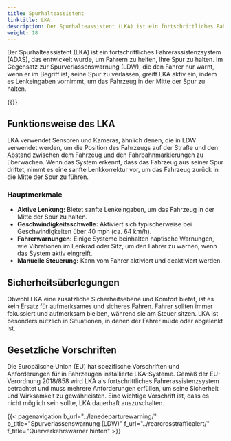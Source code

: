 ```yaml
---
title: Spurhalteassistent
linktitle: LKA
description: Der Spurhalteassistent (LKA) ist ein fortschrittliches Fahrerassistenzsystem (ADAS), das Fahrern hilft, in ihrer Spur zu bleiben.
weight: 18
---
```

<!-- markdownlint-disable MD033 -->

Der Spurhalteassistent (LKA) ist ein fortschrittliches Fahrerassistenzsystem (ADAS), das entwickelt wurde, um Fahrern zu helfen, ihre Spur zu halten. Im Gegensatz zur Spurverlassenswarnung (LDW), die den Fahrer nur warnt, wenn er im Begriff ist, seine Spur zu verlassen, greift LKA aktiv ein, indem es Lenkeingaben vornimmt, um das Fahrzeug in der Mitte der Spur zu halten.

{{<evkxdisplayaddarticle />}}

## Funktionsweise des LKA

LKA verwendet Sensoren und Kameras, ähnlich denen, die in LDW verwendet werden, um die Position des Fahrzeugs auf der Straße und den Abstand zwischen dem Fahrzeug und den Fahrbahnmarkierungen zu überwachen. Wenn das System erkennt, dass das Fahrzeug aus seiner Spur driftet, nimmt es eine sanfte Lenkkorrektur vor, um das Fahrzeug zurück in die Mitte der Spur zu führen.

### Hauptmerkmale

- **Aktive Lenkung:** Bietet sanfte Lenkeingaben, um das Fahrzeug in der Mitte der Spur zu halten.
- **Geschwindigkeitsschwelle:** Aktiviert sich typischerweise bei Geschwindigkeiten über 40 mph (ca. 64 km/h).
- **Fahrerwarnungen:** Einige Systeme beinhalten haptische Warnungen, wie Vibrationen im Lenkrad oder Sitz, um den Fahrer zu warnen, wenn das System aktiv eingreift.
- **Manuelle Steuerung:** Kann vom Fahrer aktiviert und deaktiviert werden.

## Sicherheitsüberlegungen

Obwohl LKA eine zusätzliche Sicherheitsebene und Komfort bietet, ist es kein Ersatz für aufmerksames und sicheres Fahren. Fahrer sollten immer fokussiert und aufmerksam bleiben, während sie am Steuer sitzen. LKA ist besonders nützlich in Situationen, in denen der Fahrer müde oder abgelenkt ist.

## Gesetzliche Vorschriften

Die Europäische Union (EU) hat spezifische Vorschriften und Anforderungen für in Fahrzeugen installierte LKA-Systeme. Gemäß der EU-Verordnung 2018/858 wird LKA als fortschrittliches Fahrerassistenzsystem betrachtet und muss mehrere Anforderungen erfüllen, um seine Sicherheit und Wirksamkeit zu gewährleisten. Eine wichtige Vorschrift ist, dass es nicht möglich sein sollte, LKA dauerhaft auszuschalten.

{{< pagenavigation b_url="../lanedeparturewarning/" b_title="Spurverlassenswarnung (LDW)" f_url="../rearcrosstrafficalert/" f_title="Querverkehrswarner hinten" >}}